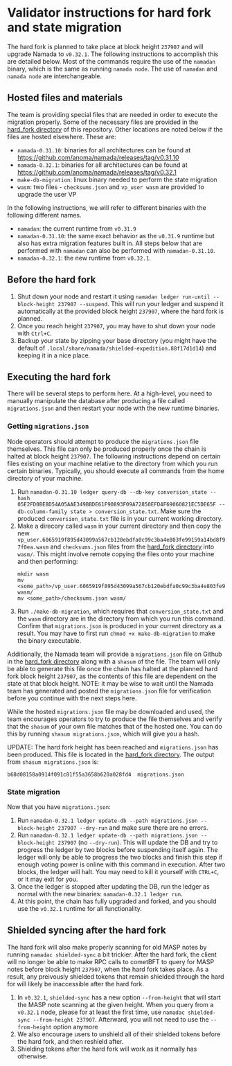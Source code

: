 # Validator instructions for hard fork and state migration

The hard fork is planned to take place at block height `237907` and will upgrade Namada to `v0.32.1`. The following instructions to accomplish this are detailed below. Most of the commands require the use of the `namadan` binary, which is the same as running `namada node`. The use of `namadan` and `namada node` are interchangeable.

## Hosted files and materials

The team is providing special files that are needed in order to execute the migration properly. Some of the necessary files are provided in the [hard_fork directory](hard_fork/) of this repository. Other locations are noted below if the files are hosted elsewhere. These are:

- `namada-0.31.10`: binaries for all architectures can be found at https://github.com/anoma/namada/releases/tag/v0.31.10
- `namada-0.32.1`: binaries for all architectures can be found at https://github.com/anoma/namada/releases/tag/v0.32.1
- `make-db-migration`: linux binary needed to perform the state migration
- `wasm`: two files - `checksums.json` and `vp_user wasm` are provideď to upgrade the user VP

In the following instructions, we will refer to different binaries with the following different names.

- `namadan`: the current runtime from `v0.31.9`
- `namadan-0.31.10`: the same exact behavior as the `v0.31.9` runtime but also has extra migration features built in. All steps below that are performed with `namadan` can also be performed with `namadan-0.31.10`.
- `namadan-0.32.1`: the new runtime from `v0.32.1`.

## Before the hard fork

1. Shut down your node and restart it using `namadan ledger run-until --block-height 237907 --suspend`. This will run your ledger and suspend it automatically at the provided block height `237907`, where the hard fork is planned.
2. Once you reach height `237907`, you may have to shut down your node with `Ctrl+C`.
3. Backup your state by zipping your base directory (you might have the default of `.local/share/namada/shielded-expedition.88f17d1d14`) and keeping it in a nice place.

## Executing the hard fork

There will be several steps to perform here. At a high-level, you need to manually manipulate the database after producing a file called `migrations.json` and then restart your node with the new runtime binaries.

### Getting `migrations.json`

Node operators should attempt to produce the `migrations.json` file themselves. This file can only be produced properly once the chain is halted at block height `237907`. The following instructions depend on certain files existing on your machine relative to the directory from which you run certain binaries. Typically, you should execute all commands from the home directory of your machine.

1. Run `namadan-0.31.10 ledger query-db --db-key conversion_state --hash 05E2FD0BEBD54A05AAE349BBDE61F90893F09A72850EFD4F69060821EC5DE65F --db-column-family state > conversion_state.txt`. Make sure the produced `conversion_state.txt` file is in your current working directory.
2. Make a direcory called `wasm` in your current directory and then copy the new `vp_user.6065919f895d43099a567cb120ebdfa0c99c3ba4e803fe99159a14bd8f97f0ea.wasm` and `checksums.json` files from the [hard_fork directory](hard_fork/) into `wasm/`. This might involve remote copying the files onto your machine and then performing:
    ```
    mkdir wasm
    mv <some_path>/vp_user.6065919f895d43099a567cb120ebdfa0c99c3ba4e803fe99159a14bd8f97f0ea.wasm wasm/
    mv <some_path>/checksums.json wasm/
    ```
3. Run `./make-db-migration`, which requires that `conversion_state.txt` and the `wasm` directory are in the directory from which you run this command. Confirm that `migrations.json` is produced in your current directory as a result. You may have to first run `chmod +x make-db-migration` to make the binary executable.

Additionally, the Namada team will provide a `migrations.json` file on Github in the [hard_fork directory](hard_fork/) along with a `shasum` of the file. The team will only be able to generate this file once the chain has halted at the planned hard fork block height `237907`, as the contents of this file are dependent on the state at that block height. NOTE: it may be wise to wait until the Namada team has generated and posted the `migrations.json` file for verification before you continue with the next steps here.

While the hosted `migrations.json` file may be downloaded and used, the team encourages operators to try to produce the file themselves and verify that the `shasum` of your own file matches that of the hosted one. You can do this by running `shasum migrations.json`, which will give you a hash.

UPDATE: The hard fork height has been reached and `migrations.json` has been produced. This file is located in the [hard_fork directory](hard_fork/). The output from `shasum migrations.json` is:
```
b68d08158a0914f091c81f55a3658b620a028fd4  migrations.json
```

### State migration

Now that you have `migrations.json`:

1. Run `namadan-0.32.1 ledger update-db --path migrations.json --block-height 237907 --dry-run` and make sure there are no errors.
1. Run `namadan-0.32.1 ledger update-db --path migrations.json --block-height 237907` (no `--dry-run`). This will update the DB and try to progress the ledger by two blocks before suspending itself again. The ledger will only be able to progress the two blocks and finish this step if enough voting power is online with this command in execution. After two blocks, the ledger will halt. You may need to kill it yourself with `CTRL+C`, or it may exit for you.
2. Once the ledger is stopped after updating the DB, run the ledger as normal with the new binaries: `namadan-0.32.1 ledger run`.
3. At this point, the chain has fully upgraded and forked, and you should use the `v0.32.1` runtime for all functionality.

## Shielded syncing after the hard fork

The hard fork will also make properly scanning for old MASP notes by running `namadac shielded-sync` a bit trickier. After the hard fork, the client will no longer be able to make RPC calls to cometBFT to query for MASP notes before block height `237907`, when the hard fork takes place. As a result, any preivously shielded tokens that remain shielded through the hard for will likely be inaccessible after the hard fork.

1. In `v0.32.1`, `shielded-sync` has a new option `--from-height` that will start the MASP note scanning at the given height. When you query from a `v0.32.1` node, please for at least the first time, use `namadac shielded-sync --from-height 237907`. Afterward, you will not need to use the `--from-height` option anymore
2. We also encourage users to unshield all of their shielded tokens before the hard fork, and then reshield after.
3. Shielding tokens after the hard fork will work as it normally has otherwise.